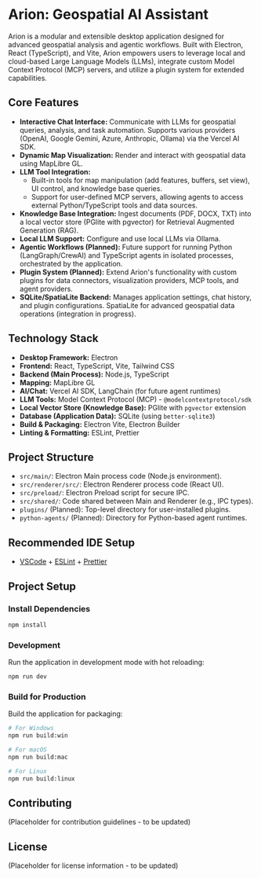 # Arion: Geospatial AI Assistant

Arion is a modular and extensible desktop application designed for advanced geospatial analysis and agentic workflows. Built with Electron, React (TypeScript), and Vite, Arion empowers users to leverage local and cloud-based Large Language Models (LLMs), integrate custom Model Context Protocol (MCP) servers, and utilize a plugin system for extended capabilities.

## Core Features

- **Interactive Chat Interface:** Communicate with LLMs for geospatial queries, analysis, and task automation. Supports various providers (OpenAI, Google Gemini, Azure, Anthropic, Ollama) via the Vercel AI SDK.
- **Dynamic Map Visualization:** Render and interact with geospatial data using MapLibre GL.
- **LLM Tool Integration:**
  - Built-in tools for map manipulation (add features, buffers, set view), UI control, and knowledge base queries.
  - Support for user-defined MCP servers, allowing agents to access external Python/TypeScript tools and data sources.
- **Knowledge Base Integration:** Ingest documents (PDF, DOCX, TXT) into a local vector store (PGlite with pgvector) for Retrieval Augmented Generation (RAG).
- **Local LLM Support:** Configure and use local LLMs via Ollama.
- **Agentic Workflows (Planned):** Future support for running Python (LangGraph/CrewAI) and TypeScript agents in isolated processes, orchestrated by the application.
- **Plugin System (Planned):** Extend Arion's functionality with custom plugins for data connectors, visualization providers, MCP tools, and agent providers.
- **SQLite/SpatiaLite Backend:** Manages application settings, chat history, and plugin configurations. SpatiaLite for advanced geospatial data operations (integration in progress).

## Technology Stack

- **Desktop Framework:** Electron
- **Frontend:** React, TypeScript, Vite, Tailwind CSS
- **Backend (Main Process):** Node.js, TypeScript
- **Mapping:** MapLibre GL
- **AI/Chat:** Vercel AI SDK, LangChain (for future agent runtimes)
- **LLM Tools:** Model Context Protocol (MCP) - `@modelcontextprotocol/sdk`
- **Local Vector Store (Knowledge Base):** PGlite with `pgvector` extension
- **Database (Application Data):** SQLite (using `better-sqlite3`)
- **Build & Packaging:** Electron Vite, Electron Builder
- **Linting & Formatting:** ESLint, Prettier

## Project Structure

- `src/main/`: Electron Main process code (Node.js environment).
- `src/renderer/src/`: Electron Renderer process code (React UI).
- `src/preload/`: Electron Preload script for secure IPC.
- `src/shared/`: Code shared between Main and Renderer (e.g., IPC types).
- `plugins/` (Planned): Top-level directory for user-installed plugins.
- `python-agents/` (Planned): Directory for Python-based agent runtimes.

## Recommended IDE Setup

- [VSCode](https://code.visualstudio.com/) + [ESLint](https://marketplace.visualstudio.com/items?itemName=dbaeumer.vscode-eslint) + [Prettier](https://marketplace.visualstudio.com/items?itemName=esbenp.prettier-vscode)

## Project Setup

### Install Dependencies

```bash
npm install
```

### Development

Run the application in development mode with hot reloading:

```bash
npm run dev
```

### Build for Production

Build the application for packaging:

```bash
# For Windows
npm run build:win

# For macOS
npm run build:mac

# For Linux
npm run build:linux
```

## Contributing

(Placeholder for contribution guidelines - to be updated)

## License

(Placeholder for license information - to be updated)
